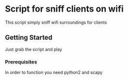 # Script for sniff clients on wifi

This script simply sniff wifi surroundings for clients

## Getting Started

Just grab the script and play

### Prerequisites

In order to function you need python2 and scapy
